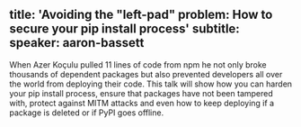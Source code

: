 title: 'Avoiding the "left-pad" problem: How to secure your pip install process'
subtitle:
speaker: aaron-bassett
---
When Azer Koçulu pulled 11 lines of code from npm he not only broke thousands of dependent packages but also prevented developers all over the world from deploying their code. This talk will show how you can harden your pip install process, ensure that packages have not been tampered with, protect against MITM attacks and even how to keep deploying if a package is deleted or if PyPI goes offline. 